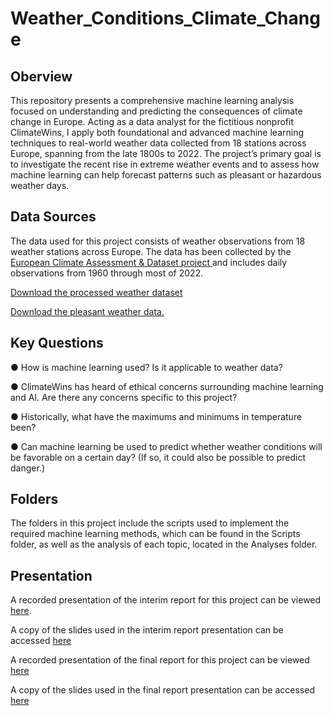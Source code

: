 # Weather_Conditions_Climate_Change

## Oberview 
This repository presents a comprehensive machine learning analysis focused on understanding and predicting the consequences of climate change in Europe. Acting as a data analyst for the fictitious nonprofit ClimateWins, I apply both foundational and advanced machine learning techniques to real-world weather data collected from 18 stations across Europe, spanning from the late 1800s to 2022. The project’s primary goal is to investigate the recent rise in extreme weather events and to assess how machine learning can help forecast patterns such as pleasant or hazardous weather days.

## Data Sources
The data used for this project consists of weather observations from 18 weather stations across Europe. The data has been collected by the [European Climate Assessment & Dataset project ](https://www.ecad.eu/) and includes daily observations from 1960 through most of 2022.

[Download the processed weather dataset](https://s3.amazonaws.com/coach-courses-us/public/courses/da-spec-ml/Scripts/A1/Dataset-weather-prediction-dataset-processed.csv)

[Download the pleasant weather data.](https://images.careerfoundry.com/public/courses/da-spec-ml/Scripts/A1/Dataset-Answers-Weather_Prediction_Pleasant_Weather.csv)

## Key Questions 
● How is machine learning used? Is it applicable to weather data?

● ClimateWins has heard of ethical concerns surrounding machine learning and AI. Are
there any concerns specific to this project?

● Historically, what have the maximums and minimums in temperature been?

● Can machine learning be used to predict whether weather conditions will be favorable on
a certain day? (If so, it could also be possible to predict danger.)

## Folders 
The folders in this project include the scripts used to implement the required machine learning methods, which can be found in the Scripts folder, as well as the analysis of each topic, located in the Analyses folder.

## Presentation
A recorded presentation of the interim report for this project can be viewed [here](https://www.youtube.com/watch?v=omPmE3T772o).

A copy of the slides used in the interim report presentation can be accessed [here](https://drive.google.com/file/d/1a6DOjeNlK5jn_dxsWEhuM64Agkx0S3D_/view?usp=sharing)

A recorded presentation of the final report for this project can be viewed [here](https://youtu.be/zVVenLUiwCI)

A copy of the slides used in the final report presentation can be accessed [here](https://drive.google.com/file/d/1JGvxJ1jC1hNIgACpdmlhTjMi8d_2i_YQ/view?usp=sharing)
